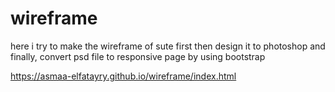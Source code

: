 # wireframe
here i try to make the wireframe of sute first then design it to photoshop and
finally, convert psd file to responsive page by using bootstrap

 https://asmaa-elfatayry.github.io/wireframe/index.html
